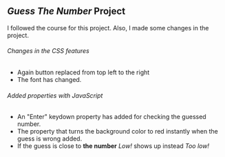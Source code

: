 ## _Guess The Number_ Project

I followed the course for this project. Also, I made some changes in the project.

###### Changes in the CSS features

- Again button replaced from top left to the right
- The font has changed.

###### Added properties with JavaScript

- An "Enter" keydown property has added for checking the guessed number.
- The property that turns the background color to red instantly when the guess is wrong added.
- If the guess is close to **the number** _Low!_ shows up instead _Too low!_
